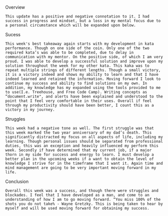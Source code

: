 Overview

    This update has a positive and negative connotation to it. I had success in progress and mindset, but a loss in my mental focus due to a personal circumstance which will be expanded upon below.

Sucess

    This week's best takeaway again starts with my development in kata performance. Though on one side of the coin. Only one of the two required kata’s was able to be completed, due to delay in communication with my mentor. On the positive side, of which I am very proud. I was able to develop a successful solution and improve upon my solution throughout the week for my other kata. This kaka was to repeat multiple strings of different lengths. Though a small victory, it is a victory indeed and shows my ability to learn and that I have indeed learned and retained the information. Moving forward I look to continue my success and ability to find solutions on my own. In addition, my knowledge has my expanded using the tools provided to me to use(I.e. Treehouse, and Free Code Camp). Writing concepts as “document.write", and alerts have been explained and understood to the point that I feel very comfortable in their uses. Overall if feel through my productivity should have been better, I count this as a victory in my journey.

Struggles

    This week had a negative tone as well. The first struggle was that this week marked the two year anniversary of my dad’s death. This significantly distracted my focus on all aspects of life, including my learning. Though personal issues should be separated from professional duties, this was an exception and heavily influenced my perform this week. Secondly if have determined that my current job, if a major thorn in my side for success and energy to learn. I must develop a better plan in the upcoming weeks if a want to obtain the level of knowledge I strive for in the timeframe that I want it. Again time and mind management are going to be very important moving forward in my life. 

Conclusion

    Overall this week was a success, and though there were struggles and blockades. I feel that I have developed as a man, and come to an understanding of how I am to go moving forward. “You miss 100% of the shots you do not take% - Wayne Gretzky. This is being taken to hear by myself and will be used moving forward for obtaining my success. 
